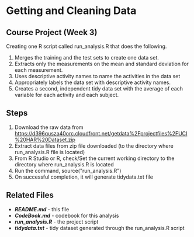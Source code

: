 # Getting and Cleaning Data

## Course Project (Week 3)
Creating one R script called run_analysis.R that does the following.

1. Merges the training and the test sets to create one data set.
2. Extracts only the measurements on the mean and standard deviation for each measurement.
3. Uses descriptive activity names to name the activities in the data set
4. Appropriately labels the data set with descriptive activity names.
5. Creates a second, independent tidy data set with the average of each variable for each activity and each subject.

## Steps
1. Download the raw data from https://d396qusza40orc.cloudfront.net/getdata%2Fprojectfiles%2FUCI%20HAR%20Dataset.zip
2. Extract data files from zip file downloaded (to the directory where run_analysis.R file is located)
3. From R Studio or R, check/Set the current working directory to the directory where run_analysis.R is located
4. Run the command, source("run_analysis.R")
5. On successful completion, it will generate tidydata.txt file
 
## Related Files
* ___README.md___ - this file
* ___CodeBook.md___ - codebook for this analysis
* ___run_analysis.R___ - the project script
* ___tidydata.txt___ - tidy dataset generated through the run_analysis.R script
